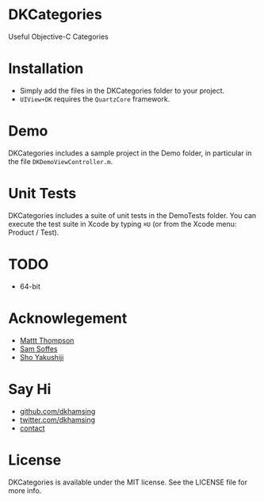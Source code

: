 DKCategories
============

Useful Objective-C Categories

# Installation
- Simply add the files in the DKCategories folder to your project.
- `UIView+DK` requires the `QuartzCore` framework.

# Demo
DKCategories includes a sample project in the Demo folder, in particular in the file `DKDemoViewController.m`.

# Unit Tests

DKCategories includes a suite of unit tests in the DemoTests folder. You can execute the test suite in Xcode by typing `⌘U` (or from the Xcode menu: Product / Test).

# TODO
- 64-bit

# Acknowlegement
- [Mattt Thompson](https://twitter.com/mattt)
- [Sam Soffes](https://github.com/soffes)
- [Sho Yakushiji](https://github.com/yackle)

# Say Hi
- [github.com/dkhamsing](https://github.com/dkhamsing)
- [twitter.com/dkhamsing](https://twitter.com/dkhamsing)
- [contact](http://dkhamsing.tumblr.com/ask)

# License
DKCategories is available under the MIT license. See the LICENSE file for more info.
